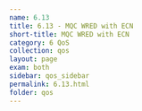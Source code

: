 ```yaml
---
name: 6.13
title: 6.13 - MQC WRED with ECN
short-title: MQC WRED with ECN
category: 6 QoS
collection: qos
layout: page
exam: both
sidebar: qos_sidebar
permalink: 6.13.html
folder: qos
---
```


